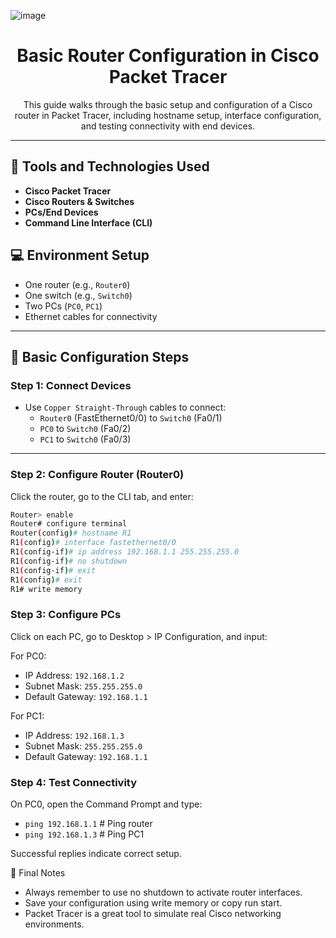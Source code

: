 <p align="center">
  
  ![image](https://github.com/user-attachments/assets/2e9d4c37-bd72-4650-9c70-3d83f9d312bd)


<h1 align="center">Basic Router Configuration in Cisco Packet Tracer</h1>

<p align="center">
  This guide walks through the basic setup and configuration of a Cisco router in Packet Tracer, including hostname setup, interface configuration, and testing connectivity with end devices.
</p>

---

## 🧰 Tools and Technologies Used

- **Cisco Packet Tracer**
- **Cisco Routers & Switches**
- **PCs/End Devices**
- **Command Line Interface (CLI)**

## 💻 Environment Setup

- One router (e.g., `Router0`)
- One switch (e.g., `Switch0`)
- Two PCs (`PC0`, `PC1`)
- Ethernet cables for connectivity

---

## 🔧 Basic Configuration Steps

### Step 1: Connect Devices

- Use `Copper Straight-Through` cables to connect:
  - `Router0` (FastEthernet0/0) to `Switch0` (Fa0/1)
  - `PC0` to `Switch0` (Fa0/2)
  - `PC1` to `Switch0` (Fa0/3)

---

### Step 2: Configure Router (Router0)

Click the router, go to the CLI tab, and enter:

```bash
Router> enable
Router# configure terminal
Router(config)# hostname R1
R1(config)# interface fastethernet0/0
R1(config-if)# ip address 192.168.1.1 255.255.255.0
R1(config-if)# no shutdown
R1(config-if)# exit
R1(config)# exit
R1# write memory
```
### Step 3: Configure PCs

Click on each PC, go to Desktop > IP Configuration, and input:

For PC0:
- IP Address: `192.168.1.2`
- Subnet Mask: `255.255.255.0`
- Default Gateway: `192.168.1.1`

For PC1:
- IP Address: `192.168.1.3`
- Subnet Mask: `255.255.255.0`
- Default Gateway: `192.168.1.1`

### Step 4: Test Connectivity

On PC0, open the Command Prompt and type:

- `ping 192.168.1.1`     # Ping router
- `ping 192.168.1.3`     # Ping PC1

Successful replies indicate correct setup.

🧪 Final Notes
- Always remember to use no shutdown to activate router interfaces.
- Save your configuration using write memory or copy run start.
- Packet Tracer is a great tool to simulate real Cisco networking environments.


